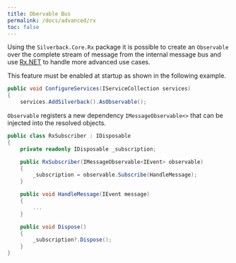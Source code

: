 ```yaml
---
title: Obervable Bus
permalink: /docs/advanced/rx
toc: false
---
```


Using the `Silverback.Core.Rx` package it is possible to create an `Observable` over the complete stream of message from the internal message bus and use [Rx.NET](https://github.com/dotnet/reactive) to handle more advanced use cases.

This feature must be enabled at startup as shown in the following example.

```c#
public void ConfigureServices(IServiceCollection services)
{
    services.AddSilverback().AsObservable();
```

`Observable` registers a new dependency `IMessageObservable<>` that can be injected into the resolved objects.

```c#
public class RxSubscriber : IDisposable
{
    private readonly IDisposable _subscription;

    public RxSubscriber(IMessageObservable<IEvent> observable)
    {
        _subscription = observable.Subscribe(HandleMessage);
    }

    public void HandleMessage(IEvent message)
    {
        ...
    }

    public void Dispose()
    {
        _subscription?.Dispose();
    }
}
```
